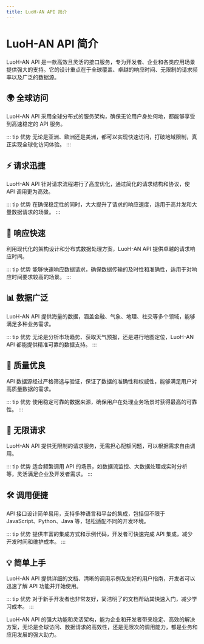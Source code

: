 ```yaml
---
title: LuoH-AN API 简介
---
```


# LuoH-AN API 简介

<LuoH-AN-Features>

LuoH-AN API 是一款高效且灵活的接口服务，专为开发者、企业和各类应用场景提供强大的支持。它的设计重点在于全球覆盖、卓越的响应时间、无限制的请求频率以及广泛的数据源。

## 🌍 全球访问

LuoH-AN API 采用全球分布式的服务架构，确保无论用户身处何地，都能够享受到高速稳定的 API 服务。

::: tip 优势
无论是亚洲、欧洲还是美洲，都可以实现快速访问，打破地域限制，真正实现全球化访问体验。
:::

## ⚡ 请求迅捷

LuoH-AN API 针对请求流程进行了高度优化，通过简化的请求结构和协议，使 API 调用更为高效。

::: tip 优势
在确保稳定性的同时，大大提升了请求的响应速度，适用于高并发和大量数据请求的场景。
:::

## 🚀 响应快速

利用现代化的架构设计和分布式数据处理方案，LuoH-AN API 提供卓越的请求响应时间。

::: tip 优势
能够快速响应数据请求，确保数据传输的及时性和准确性，适用于对响应时间要求较高的场景。
:::

## 📊 数据广泛

LuoH-AN API 提供海量的数据，涵盖金融、气象、地理、社交等多个领域，能够满足多种业务需求。

::: tip 优势
无论是分析市场趋势、获取天气预报，还是进行地图定位，LuoH-AN API 都能提供精准可靠的数据支持。
:::

## 🎯 质量优良

API 数据源经过严格筛选与验证，保证了数据的准确性和权威性，能够满足用户对高质量数据的需求。

::: tip 优势
使用稳定可靠的数据来源，确保用户在处理业务场景时获得最高的可靠性。
:::

## 🔄 无限请求

LuoH-AN API 提供无限制的请求服务，无需担心配额问题，可以根据需求自由调用。

::: tip 优势
适合频繁调用 API 的场景，如数据流监控、大数据处理或实时分析等，灵活满足企业及开发者需求。
:::

## 🛠️ 调用便捷

API 接口设计简单易用，支持多种语言和平台的集成，包括但不限于 JavaScript、Python、Java 等，轻松适配不同的开发环境。

::: tip 优势
提供丰富的集成方式和示例代码，开发者可快速完成 API 集成，减少开发时间和维护成本。
:::

## 💡 简单上手

LuoH-AN API 提供详细的文档、清晰的调用示例及友好的用户指南，开发者可以迅速了解 API 功能并开始使用。

::: tip 优势
对于新手开发者也非常友好，简洁明了的文档帮助其快速入门，减少学习成本。
:::

</LuoH-AN-Features>

LuoH-AN API 的强大功能和灵活架构，能为企业和开发者带来稳定、高效的解决方案，无论是全球访问、数据请求的高效性，还是无限次的调用能力，都是业务和应用发展的强大助力。
